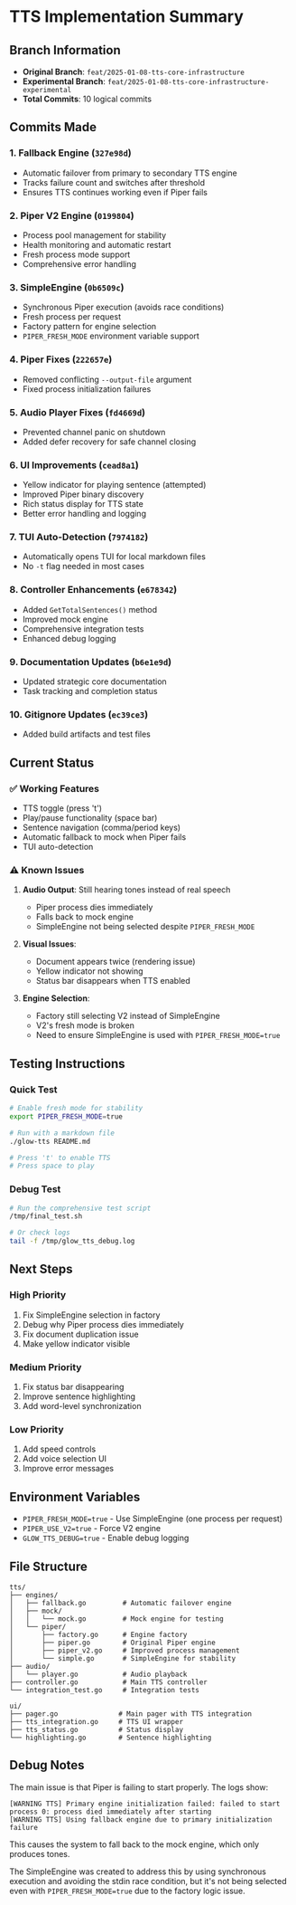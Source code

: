 # TTS Implementation Summary

## Branch Information
- **Original Branch**: `feat/2025-01-08-tts-core-infrastructure`
- **Experimental Branch**: `feat/2025-01-08-tts-core-infrastructure-experimental`
- **Total Commits**: 10 logical commits

## Commits Made

### 1. Fallback Engine (`327e98d`)
- Automatic failover from primary to secondary TTS engine
- Tracks failure count and switches after threshold
- Ensures TTS continues working even if Piper fails

### 2. Piper V2 Engine (`0199804`)
- Process pool management for stability
- Health monitoring and automatic restart
- Fresh process mode support
- Comprehensive error handling

### 3. SimpleEngine (`0b6509c`)
- Synchronous Piper execution (avoids race conditions)
- Fresh process per request
- Factory pattern for engine selection
- `PIPER_FRESH_MODE` environment variable support

### 4. Piper Fixes (`222657e`)
- Removed conflicting `--output-file` argument
- Fixed process initialization failures

### 5. Audio Player Fixes (`fd4669d`)
- Prevented channel panic on shutdown
- Added defer recovery for safe channel closing

### 6. UI Improvements (`cead8a1`)
- Yellow indicator for playing sentence (attempted)
- Improved Piper binary discovery
- Rich status display for TTS state
- Better error handling and logging

### 7. TUI Auto-Detection (`7974182`)
- Automatically opens TUI for local markdown files
- No `-t` flag needed in most cases

### 8. Controller Enhancements (`e678342`)
- Added `GetTotalSentences()` method
- Improved mock engine
- Comprehensive integration tests
- Enhanced debug logging

### 9. Documentation Updates (`b6e1e9d`)
- Updated strategic core documentation
- Task tracking and completion status

### 10. Gitignore Updates (`ec39ce3`)
- Added build artifacts and test files

## Current Status

### ✅ Working Features
- TTS toggle (press 't')
- Play/pause functionality (space bar)
- Sentence navigation (comma/period keys)
- Automatic fallback to mock when Piper fails
- TUI auto-detection

### ⚠️ Known Issues
1. **Audio Output**: Still hearing tones instead of real speech
   - Piper process dies immediately
   - Falls back to mock engine
   - SimpleEngine not being selected despite `PIPER_FRESH_MODE`

2. **Visual Issues**:
   - Document appears twice (rendering issue)
   - Yellow indicator not showing
   - Status bar disappears when TTS enabled

3. **Engine Selection**:
   - Factory still selecting V2 instead of SimpleEngine
   - V2's fresh mode is broken
   - Need to ensure SimpleEngine is used with `PIPER_FRESH_MODE=true`

## Testing Instructions

### Quick Test
```bash
# Enable fresh mode for stability
export PIPER_FRESH_MODE=true

# Run with a markdown file
./glow-tts README.md

# Press 't' to enable TTS
# Press space to play
```

### Debug Test
```bash
# Run the comprehensive test script
/tmp/final_test.sh

# Or check logs
tail -f /tmp/glow_tts_debug.log
```

## Next Steps

### High Priority
1. Fix SimpleEngine selection in factory
2. Debug why Piper process dies immediately
3. Fix document duplication issue
4. Make yellow indicator visible

### Medium Priority
1. Fix status bar disappearing
2. Improve sentence highlighting
3. Add word-level synchronization

### Low Priority
1. Add speed controls
2. Add voice selection UI
3. Improve error messages

## Environment Variables

- `PIPER_FRESH_MODE=true` - Use SimpleEngine (one process per request)
- `PIPER_USE_V2=true` - Force V2 engine
- `GLOW_TTS_DEBUG=true` - Enable debug logging

## File Structure

```
tts/
├── engines/
│   ├── fallback.go         # Automatic failover engine
│   ├── mock/
│   │   └── mock.go         # Mock engine for testing
│   └── piper/
│       ├── factory.go      # Engine factory
│       ├── piper.go        # Original Piper engine
│       ├── piper_v2.go     # Improved process management
│       └── simple.go       # SimpleEngine for stability
├── audio/
│   └── player.go           # Audio playback
├── controller.go           # Main TTS controller
└── integration_test.go     # Integration tests

ui/
├── pager.go               # Main pager with TTS integration
├── tts_integration.go     # TTS UI wrapper
├── tts_status.go          # Status display
└── highlighting.go        # Sentence highlighting
```

## Debug Notes

The main issue is that Piper is failing to start properly. The logs show:
```
[WARNING TTS] Primary engine initialization failed: failed to start process 0: process died immediately after starting
[WARNING TTS] Using fallback engine due to primary initialization failure
```

This causes the system to fall back to the mock engine, which only produces tones.

The SimpleEngine was created to address this by using synchronous execution and avoiding the stdin race condition, but it's not being selected even with `PIPER_FRESH_MODE=true` due to the factory logic issue.